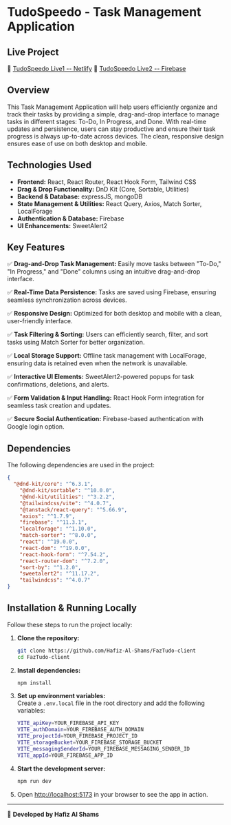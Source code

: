 # TudoSpeedo - Task Management Application

## Live Project  
🔗 [TudoSpeedo Live1 -- Netlify](https://tudospeedo.netlify.app/)
🔗 [TudoSpeedo Live2 -- Firebase](https://faztudo-8a1ba.web.app/)

## Overview  
This Task Management Application will help users efficiently organize and track their tasks by providing a simple, drag-and-drop interface to manage tasks in different stages: To-Do, In Progress, and Done. With real-time updates and persistence, users can stay productive and ensure their task progress is always up-to-date across devices. The clean, responsive design ensures ease of use on both desktop and mobile.

## Technologies Used  
- **Frontend:** React, React Router, React Hook Form, Tailwind CSS
- **Drag & Drop Functionality:** DnD Kit (Core, Sortable, Utilities)
- **Backend & Database:** expressJS, mongoDB
- **State Management & Utilities:** React Query, Axios, Match Sorter, LocalForage
- **Authentication & Database:** Firebase
- **UI Enhancements:** SweetAlert2

## Key Features  
✅ **Drag-and-Drop Task Management:**  Easily move tasks between "To-Do," "In Progress," and "Done" columns using an intuitive drag-and-drop interface.  

✅ **Real-Time Data Persistence:** Tasks are saved using Firebase, ensuring seamless synchronization across devices.

✅ **Responsive Design:** Optimized for both desktop and mobile with a clean, user-friendly interface.

✅ **Task Filtering & Sorting:** Users can efficiently search, filter, and sort tasks using Match Sorter for better organization.

✅ **Local Storage Support:** Offline task management with LocalForage, ensuring data is retained even when the network is unavailable.

✅ **Interactive UI Elements:** SweetAlert2-powered popups for task confirmations, deletions, and alerts.

✅ **Form Validation & Input Handling:** React Hook Form integration for seamless task creation and updates.

✅ **Secure Social Authentication:** Firebase-based authentication with Google login option.


## Dependencies  
The following dependencies are used in the project:  

```json
{
  "@dnd-kit/core": "^6.3.1",
    "@dnd-kit/sortable": "^10.0.0",
    "@dnd-kit/utilities": "^3.2.2",
    "@tailwindcss/vite": "^4.0.7",
    "@tanstack/react-query": "^5.66.9",
    "axios": "^1.7.9",
    "firebase": "^11.3.1",
    "localforage": "^1.10.0",
    "match-sorter": "^8.0.0",
    "react": "^19.0.0",
    "react-dom": "^19.0.0",
    "react-hook-form": "^7.54.2",
    "react-router-dom": "^7.2.0",
    "sort-by": "^1.2.0",
    "sweetalert2": "^11.17.2",
    "tailwindcss": "^4.0.7"
}
```

## Installation & Running Locally  
Follow these steps to run the project locally:

1. **Clone the repository:**  
   ```sh
   git clone https://github.com/Hafiz-Al-Shams/FazTudo-client
   cd FazTudo-client
   ```

2. **Install dependencies:**  
   ```sh
   npm install
   ```

3. **Set up environment variables:**  
   Create a `.env.local` file in the root directory and add the following variables:

   ```sh
   VITE_apiKey=YOUR_FIREBASE_API_KEY
   VITE_authDomain=YOUR_FIREBASE_AUTH_DOMAIN
   VITE_projectId=YOUR_FIREBASE_PROJECT_ID
   VITE_storageBucket=YOUR_FIREBASE_STORAGE_BUCKET
   VITE_messagingSenderId=YOUR_FIREBASE_MESSAGING_SENDER_ID
   VITE_appId=YOUR_FIREBASE_APP_ID
   ```

4. **Start the development server:**  
   ```sh
   npm run dev
   ```

5. Open [http://localhost:5173](http://localhost:5173) in your browser to see the app in action.


---

🚀 **Developed by Hafiz Al Shams**
